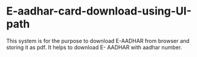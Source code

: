 # E-aadhar-card-download-using-UI-path
This  system  is  for  the  purpose to download E-AADHAR from browser  and  storing  it  as pdf. It  helps  to download E- AADHAR with aadhar number.
